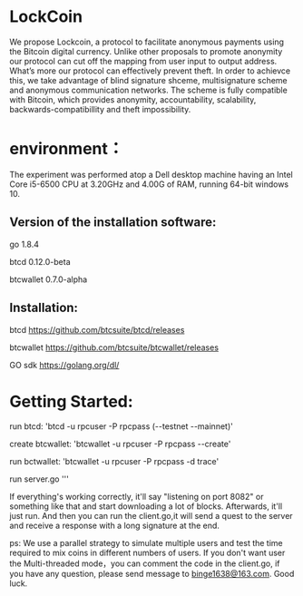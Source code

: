 # LockCoin
We propose Lockcoin, a protocol to facilitate anonymous payments using the Bitcoin digital currency. Unlike other proposals to
promote anonymity our protocol can cut off the mapping from user input to output address. What’s more our protocol can effectively prevent theft. In order to achievce this, we take advantage of blind signature shceme, multisignature scheme and anonymous communication networks. The scheme is fully compatible with Bitcoin, which provides anonymity, accountability, scalability, backwards-compatibillity and theft impossibility.

# environment：

The experiment was performed atop a Dell desktop machine having an Intel Core i5-6500 CPU at 3.20GHz and 4.00G of RAM, running 64-bit windows 10.

## Version of the installation software:

go  1.8.4

btcd  0.12.0-beta

btcwallet  0.7.0-alpha


## Installation:

btcd https://github.com/btcsuite/btcd/releases

btcwallet https://github.com/btcsuite/btcwallet/releases

GO sdk https://golang.org/dl/

# Getting Started:

run btcd: 'btcd -u rpcuser -P rpcpass (--testnet --mainnet)'

create btcwallet: 'btcwallet -u rpcuser -P rpcpass --create'

run bctwallet: 'btcwallet -u rpcuser -P rpcpass -d trace'

run server.go 
'''

If everything's working correctly, it'll say "listening on port 8082" or something like that and start downloading a lot of blocks. Afterwards, it'll just run. And then you can run the client.go,it will send a quest to the server and receive a response with a long signature at the end.

ps: We use a parallel strategy to simulate multiple users and test the time required to mix coins in different numbers of users. If you don't want user the Multi-threaded mode，you can comment the code in the client.go, if you have any question, please send message to binge1638@163.com. Good luck.
